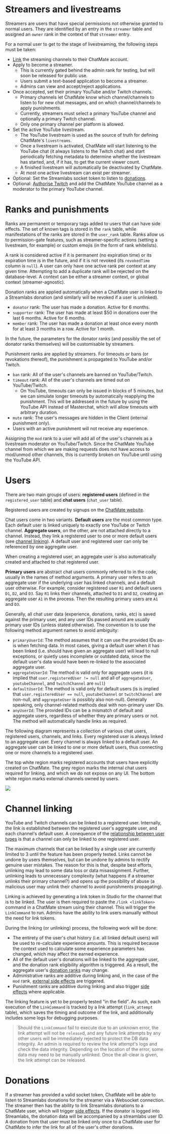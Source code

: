 # Streamers and livestreams
Streamers are users that have special permissions not otherwise granted to normal users. They are identified by an entry in the `streamer` table and assigned an `owner` rank in the context of that `streamer` entry.

For a normal user to get to the stage of livestreaming, the following steps must be taken:
- [Link](#channel-linking) the streaming channels to their ChatMate account.
- Apply to become a streamer.
  - This is currently gated behind the admin rank for testing, but will soon be released for public use.
  - Users submit a text-based application to become a streamer.
  - Admins can view and accept/reject applications.
- Once accepted, set their primary YouTube and/or Twitch channels.
  - Primary channels let ChatMate know which channel/channels to listen to for new chat messages, and on which channel/channels to apply punishments.
  - Currently, streamers must select a primary YouTube channel and optionally a primary Twitch channel.
  - Only one primary channel per platform is allowed.
- Set the active YouTube livestream.
  - The YouTube livestream is used as the source of truth for defining ChatMate's `livestreams`.
  - Once a livestream is activated, ChatMate will start listening to the YouTube chat (it always listens to the Twitch chat) and start periodically fetching metadata to determine whether the livestream has started, and, if it has, to get the current viewer count.
  - A finished livestream will automatically be deactivated by ChatMate.
  - At most one active livestream can exist per streamer.
- Optional: Set the Streamlabs socket token to listen to [donations](#donations).
- Optional: [Authorise Twitch](twitch-auth.md) and add the ChatMate YouTube channel as a moderator to the primary YouTube channel.

# Ranks and punishments
Ranks are permanent or temporary tags added to users that can have side effects. The set of known tags is stored in the `rank` table, while manifestations of the ranks are stored in the `user_rank` table. Ranks allow us to permission-gate features, such as streamer-specific actions (setting a livestream, for example) or custom emojis (in the form of rank whitelists).

A rank is considered active if it is permanent (no expiration time) or its expiration time is in the future, and if it is not revoked (its `revokedTime` column is `null`). A user can only have one active rank per context at any given time. Attempting to add a duplicate rank will be rejected on the database-level. A context can be either a streamer context, or global context (streamer-agnostic).

Donation ranks are applied automatically when a ChatMate user is linked to a Streamlabs donation (and similarly will be revoked if a user is unlinked).
- `donator` rank: The user has made a donation. Active for 6 months.
- `supporter` rank: The user has made at least $50 in donations over the last 6 months. Active for 6 months.
- `member` rank: The user has made a donation at least once every month for at least 3 months in a row. Active for 1 month.

In the future, the parameters for the donator ranks (and possibly the set of donator ranks themselves) will be customisable by streamers.

Punishment ranks are applied by streamers. For timeouts or bans (or revokations thereof), the punishment is propagated to YouTube and/or Twitch.
- `ban` rank: All of the user's channels are banned on YouTube/Twitch.
- `timeout` rank: All of the user's channels are timed out on YouTube/Twitch.
  - On YouTube, timeouts can only be issued in blocks of 5 minutes, but we can simulate longer timeouts by automatically reapplying the punishment. This will be addressed in the future by using the YouTube API instead of Masterchat, which will allow timeouts with arbitrary duration.
- `mute` rank: The user's messages are hidden in the Client (internal punishment only).
- Users with an active punishment will not receive any experience.

Assigning the `mod` rank to a user will add all of the user's channels as a livestream moderator on YouTube/Twitch. Since the ChatMate YouTube channel from which we are making requests does not have access to mod/unmod other channels, this is currently broken on YouTube until using the YouTube API.

# Users
There are two main groups of users: **registered users** (defined in the `registered_user` table) and **chat users** (`chat_user` table).

Registered users are created by signups on the [ChatMate website](https://www.chat-mate.com/).

Chat users come in two variants. **Default users** are the most common type. Each default user is linked uniquely to exactly one YouTube or Twitch channel. **Aggregate users**, on the other, are not attached directly to a channel. Instead, they link a registered user to one or more default users (see [channel linking](#channel-linking)). A default user and registered user can only be referenced by one aggregate user.

When creating a registered user, an aggregate user is also automatically created and attached to chat registered user.

**Primary users** are abstract chat users commonly referred to in the code, usually in the names of method arguments. A primary user refers to an aggregate user if the underlying user has linked channels, and a default user otherwise. For example, consider registered user `R1` and default users `D1`, `D2`, and `D3`. Say `R1` links their channels, attached to `D1` and `D2`, creating an aggregate user `A1` in the process. Then the resulting primary users are `A1` and `D3`.

Generally, all chat user data (experience, donations, ranks, etc) is saved against the primary user, and any user IDs passed around are usually primary user IDs (unless stated otherwise). The convention is to use the following method argument names to avoid ambiguity:
- `primaryUserId`: The method assumes that it can use the provided IDs as-is when fetching data. In most cases, giving a default user when it has been linked (i.e. should have given an aggregate user) will lead to null exceptions, or quietly uses incomplete or outdated data, since the default user's data would have been re-linked to the associated aggregate user.
- `aggregateUserId`: The method is valid only for aggregate users (it is implied that `user.registeredUser != null` and all of `aggregateUser`, `youtubeChannel`, and `twitchChannel` are `null`)
- `defaultUserId`: The method is valid only for default users (is is implied that `user.registeredUser == null`, `youtubeChannel` or `twitchChannel` are non-null, and `aggregateUser` is possibly also non-null). Generally speaking, only channel-related methods deal with non-primary user IDs.
- `anyUserId`: The provided IDs can be a mismatch of default and aggregate users, regardless of whether they are primary users or not. The method will automatically handle links as required.

The following diagram represents a collection of various chat users, registered users, channels, and links. Every registered user is always linked to an aggregate user. Every channel is always linked to a default user. An aggregate user can be linked to one or more default users, thus connecting one or more channels to a registered user.

The top white region marks registered accounts that users have explicitly created on ChatMate. The grey region marks the internal chat users required for linking, and which we do not expose on any UI. The bottom white region marks external channels owned by users.

<img src="./assets/users.png" />

# Channel linking
YouTube and Twitch channels can be linked to a registered user. Internally, the link is established between the registered user's aggregate user, and each channel's default user. A conequence of the [relationship between user types](#users) is that a channel can only be linked to one registered user.

The maximum channels that can be linked by a single user are currently limited to 3 until the feature has been properly tested. Links cannot be undone by users themselves, but can be undone by admins to rectify genuine user mistakes. The reason for this is that, despite best efforts, unlinking may lead to some data loss or data misassignment. Further, unlinking leads to unnecessary complexity (what happens if a streamer unlinks their primary channel?) and opens up the possibility of abuse (a malicious user may unlink their channel to avoid punishments propagating).

Linking is achieved by generating a link token in Studio for the channel that is to be linked. The user is then required to paste the `/link <linkToken>` command in a ChatMate stream using their channel. This will trigger the `LinkCommand` to run. Admins have the ability to link users manually without the need for link tokens.

During the linking (or unlinking) process, the following work will be done:
- The entirety of the user's chat history (i.e. all linked default users) will be used to re-calculate experience amounts. This is required because the context used to calculate some experience parameters has changed, which may affect the earned experience.
- All of the default user's donations will be linked to the aggregate user, and the donation rank eligibility algorithm is triggered. As a result, the aggregate user's [donation ranks](#ranks-and-punishments) may change.
- Administrative ranks are additive during linking and, in the case of the `mod` rank, [external side effects](#ranks-and-punishments) are triggered.
- Punishment ranks are additive during linking and also trigger [side effects](#ranks-and-punishments) where applicable.

The linking feature is yet to be properly tested "in the field". As such, each execution of the `LinkCommand` is tracked by a link attempt (`link_attempt` table), which saves the timing and outcome of the link, and additionally includes some logs for debugging purposes.
> Should the `LinkCommand` fail to execute due to an unknown error, the link attempt will not be `release`d, and any future link attempts by any other users will be immediately rejected to protect the DB data integrity. An admin is required to review the link attempt's logs and check the data integrity. Depending on the location of the error, some data may need to be manually unlinked. Once the all-clear is given, the link attempt can be released.

# Donations
If a streamer has provided a valid socket token, ChatMate will be able to listen to Streamlabs donations for the streamer via a Websocket connection. The streamer then has the ability to link Streamlabs donations to a ChatMate user, which will trigger [side effects](#ranks-and-punishments). If the donator is logged into Streamlabs, the donation data will be accompanied by a streamlabs user ID. A donation from that user must be linked only once to a ChatMate user for ChatMate to infer the link for all of the user's other donations.
